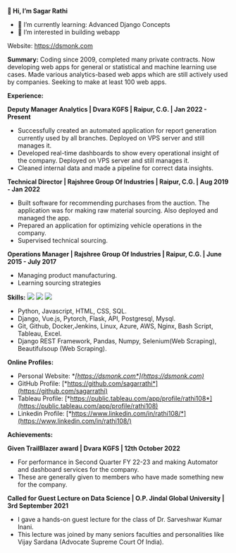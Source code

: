 **👋 Hi, I’m Sagar Rathi** 
- 🌱 I’m currently learning: Advanced Django Concepts
- 👀 I’m interested in building webapp


Website: <https://dsmonk.com>		


**Summary:**  Coding since 2009, completed many private contracts. Now developing web apps for general or statistical and machine learning use cases. Made various analytics-based web apps which are still actively used by companies. Seeking to make at least 100 web apps. 

**Experience:**

**Deputy Manager Analytics | Dvara KGFS | Raipur, C.G. | Jan 2022 - Present**

- Successfully created an automated application for report generation currently used by all branches. Deployed on VPS server and still manages it.
- Developed real-time dashboards to show every operational insight of the company.  Deployed on VPS server and still manages it.
- Cleaned internal data and made a pipeline for correct data insights.

**Technical Director | Rajshree Group Of Industries | Raipur, C.G. | Aug 2019 - Jan 2022** 

- Built software for recommending purchases from the auction. The application was for making raw material sourcing. Also deployed and managed the app.
- Prepared an application for optimizing vehicle operations in the company. 
- Supervised technical sourcing.

**Operations Manager | Rajshree Group Of Industries | Raipur, C.G. | June 2015 - July 2017**

- Managing product manufacturing.
- Learning sourcing strategies 

**Skills:**
    <a href=""><img src="https://img.shields.io/badge/framework-django-darkgreen?&logo=django&logoColor=darkgreen"/></a>
    <a href=""><img src="https://img.shields.io/badge/lang-python-blue"/></a>
    <a href=""><img src="https://img.shields.io/badge/lang-javascript-yellow"/></a>
    
    
        
- Python, Javascript, HTML, CSS, SQL.
- Django, Vue.js,  Pytorch, Flask, API, Postgresql, Mysql.
- Git, Github, Docker,Jenkins,  Linux, Azure, AWS, Nginx,  Bash Script, Tableau, Excel.
- Django REST Framework, Pandas, Numpy, Selenium(Web Scraping), Beautifulsoup (Web Scraping).

<a name="_heading=h.3dy6vkm"></a>**Online Profiles:**

- Personal Website:	**[*https://dsmonk.com*](https://dsmonk.com)**
- GitHub Profile:	[*https://github.com/sagarrathi*](https://github.com/sagarrathi)	
- Tableau Profile:	[*https://public.tableau.com/app/profile/rathi108*](https://public.tableau.com/app/profile/rathi108)
- Linkedin Profile:	[*https://www.linkedin.com/in/rathi108/*](https://www.linkedin.com/in/rathi108/)

<a name="_heading=h.qtk2dnlic2x6"></a>**Achievements:**

<a name="_heading=h.v6m1rpsap2rf"></a><a name="_heading=h.940co775lpus"></a>**Given TrailBlazer award | Dvara KGFS | 12th October 2022**

- <a name="_heading=h.s5ykzoozidqb"></a>For performance in Second Quarter FY 22-23 and making Automator and dashboard services for the company.
- <a name="_heading=h.gf4khyf9sn1s"></a>These are generally given to members who have made something new for the company.

<a name="_heading=h.aei39ndxjsjc"></a><a name="_heading=h.9kkc8jrhnr8j"></a>**Called for Guest Lecture on Data Science | O.P. Jindal Global University | 3rd September 2021**

- I gave a hands-on guest lecture for the class of Dr. Sarveshwar Kumar Inani. 
- <a name="_heading=h.5umznrk3fa0z"></a>This lecture was joined by many seniors faculties and personalities like Vijay Sardana (Advocate Supreme Court Of India).

